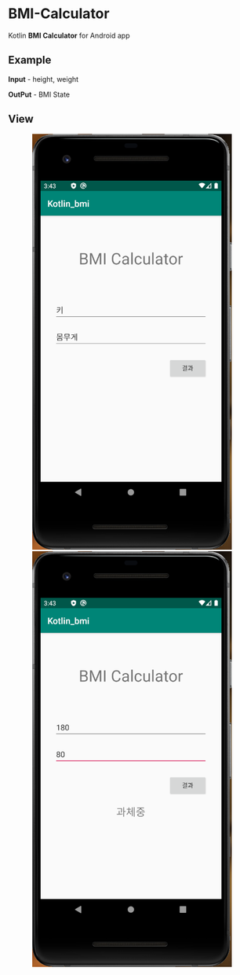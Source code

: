 # BMI-Calculator

Kotlin **BMI Calculator** for Android app

## Example

**Input** - height, weight

**OutPut** - BMI State

## View

<p align=center>
  <img src="https://github.com/Xenia101/BMI-Calculator/blob/master/img/img1.PNG?raw=true">
  <img src="https://github.com/Xenia101/BMI-Calculator/blob/master/img/img2.PNG?raw=true">
</p>
